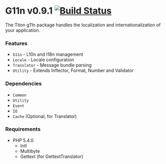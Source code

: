 # G11n v0.9.1 [![Build Status](https://travis-ci.org/titon/G11n.png)](https://travis-ci.org/titon/G11n) #

The Titon g11n package handles the localization and internationalization of your application.

### Features ###

* `G11n` - L10n and I18n management
* `Locale` - Locale configuration
* `Translator` - Message bundle parsing
* `Utility` - Extends Inflector, Format, Number and Validator

### Dependencies ###

* `Common`
* `Utility`
* `Event`
* `IO`
* `Cache` (Optional, for Translator)

### Requirements ###

* PHP 5.4.0
	* Intl
	* Multibyte
	* Gettext (for GettextTranslator)